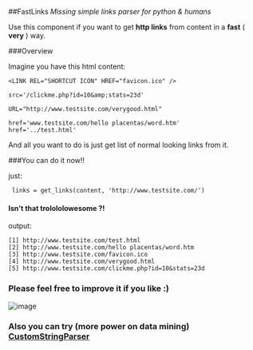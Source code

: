 ##FastLinks
*Missing simple links parser for python & humans*

Use this component if you want to get **http links** from content in a **fast** ( **very** ) way.

###Overview

Imagine you have this html content:
	
	<LINK REL="SHORTCUT ICON" HREF="favicon.ico" />
	
	src='/clickme.php?id=10&amp;stats=23d'

    URL="http://www.testsite.com/verygood.html"

    href='www.testsite.com/hello placentas/word.htm'
    href='../test.html'
    
	
And all you want to do is just get list of normal looking links from it.

###You can do it now!!

just:

	 links = get_links(content, 'http://www.testsite.com/')

#### Isn't that trolololowesome ?!

output:

	[1] http://www.testsite.com/test.html
	[2] http://www.testsite.com/hello placentas/word.htm
	[3] http://www.testsite.com/favicon.ico
	[4] http://www.testsite.com/verygood.html
	[5] http://www.testsite.com/clickme.php?id=10&stats=23d

### Please feel free to improve it if you like :)

![image](http://img193.imageshack.us/img193/5605/tumblrlznr805hcb1r3zat8.png)


### Also you can try (more power on data mining) [CustomStringParser](https://github.com/dotpot/Custom-String-Parser)
